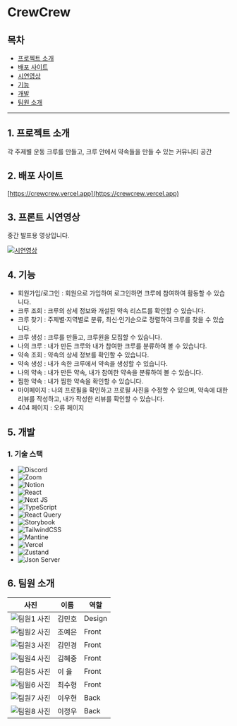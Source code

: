 # CrewCrew

## 목차

- [프로젝트 소개](#프로젝트-소개)
- [배포 사이트](#배포-사이트)
- [시연영상](#시연영상)
- [기능](#기능)
- [개발](#개발)
- [팀원 소개](#팀원-소개)

-----

## 1. 프로젝트 소개

각 주제별 운동 크루를 만들고, 크루 안에서 약속들을 만들 수 있는 커뮤니티 공간

## 2. 배포 사이트

[https://crewcrew.vercel.app](https://crewcrew.vercel.app)

## 3. 프론트 시연영상

중간 발표용 영상입니다.

[![시연영상](https://clover-cub-62d.notion.site/image/https%3A%2F%2Fprod-files-secure.s3.us-west-2.amazonaws.com%2F82cafa30-a400-4112-a79e-fcb2cdcfcca7%2Fda717920-1ee3-4fa5-b4eb-1b20b2df8358%2Fimage.png?table=block&id=279153bc-9cf1-4f91-934f-7624127d1cf6&spaceId=82cafa30-a400-4112-a79e-fcb2cdcfcca7&width=1420&userId=&cache=v2)](https://www.youtube.com/watch?v=GRH7m7tC78Q)

## 4. 기능

- 회원가입/로그인 : 회원으로 가입하여 로그인하면 크루에 참여하여 활동할 수 있습니다.
- 크루 조회 : 크루의 상세 정보와 개설된 약속 리스트를 확인할 수 있습니다.
- 크루 찾기 : 주제별·지역별로 분류, 최신·인기순으로 정렬하여 크루를 찾을 수 있습니다.
- 크루 생성 : 크루를 만들고, 크루원을 모집할 수 있습니다.
- 나의 크루 : 내가 만든 크루와 내가 참여한 크루를 분류하여 볼 수 있습니다.
- 약속 조회 : 약속의 상세 정보를 확인할 수 있습니다.
- 약속 생성 : 내가 속한 크루에서 약속을 생성할 수 있습니다.
- 나의 약속 : 내가 만든 약속, 내가 참여한 약속을 분류하여 볼 수 있습니다.
- 찜한 약속 : 내가 찜한 약속을 확인할 수 있습니다.
- 마이페이지 : 나의 프로필을 확인하고 프로필 사진을 수정할 수 있으며, 약속에 대한 리뷰를 작성하고, 내가 작성한 리뷰를 확인할 수 있습니다.
- 404 페이지 : 오류 페이지

## 5. 개발

### 1. 기술 스택

- ![Discord](https://img.shields.io/badge/Discord-%235865F2.svg?style=for-the-badge&logo=discord&logoColor=white)
- ![Zoom](https://img.shields.io/badge/Zoom-2D8CFF?style=for-the-badge&logo=zoom&logoColor=white)
- ![Notion](https://img.shields.io/badge/Notion-%23000000.svg?style=for-the-badge&logo=notion&logoColor=white)
- ![React](https://img.shields.io/badge/react-%2320232a.svg?style=for-the-badge&logo=react&logoColor=%2361DAFB)
- ![Next JS](https://img.shields.io/badge/Next-black?style=for-the-badge&logo=next.js&logoColor=white)
- ![TypeScript](https://img.shields.io/badge/typescript-%23007ACC.svg?style=for-the-badge&logo=typescript&logoColor=white)
- ![React Query](https://img.shields.io/badge/-React%20Query-FF4154?style=for-the-badge&logo=react%20query&logoColor=white)
- ![Storybook](https://img.shields.io/badge/-Storybook-FF4785?style=for-the-badge&logo=storybook&logoColor=white)
- ![TailwindCSS](https://img.shields.io/badge/tailwindcss-%2338B2AC.svg?style=for-the-badge&logo=tailwind-css&logoColor=white)
- ![Mantine](https://img.shields.io/badge/Mantine-ffffff?style=for-the-badge&logo=Mantine&logoColor=339af0)
- ![Vercel](https://img.shields.io/badge/vercel-%23000000.svg?style=for-the-badge&logo=vercel&logoColor=white)
- ![Zustand](https://img.shields.io/badge/ZUSTAND-654e48?style=for-the-badge&logo=ZUSTAND&logoColor=654e48)
- ![Json Server](https://img.shields.io/badge/JSON_SERVER-000?style=for-the-badge&logo=JSON_SERVER&logoColor=white)

## 6. 팀원 소개

| 사진 | 이름 | 역할 |
| --- | --- | --- |
| ![팀원1 사진](https://clover-cub-62d.notion.site/image/https%3A%2F%2Fprod-files-secure.s3.us-west-2.amazonaws.com%2F82cafa30-a400-4112-a79e-fcb2cdcfcca7%2Fff7d1819-9452-4c81-b092-8c8344cae90a%2F18ddaf9945a4f108-sticker_2.png?table=block&id=29b8dc59-f698-40db-aa67-ae4754288d4b&spaceId=82cafa30-a400-4112-a79e-fcb2cdcfcca7&width=1000&userId=&cache=v2) | 김민호 | Design |
| ![팀원2 사진](https://clover-cub-62d.notion.site/image/https%3A%2F%2Fprod-files-secure.s3.us-west-2.amazonaws.com%2F82cafa30-a400-4112-a79e-fcb2cdcfcca7%2Fd6d244d8-1908-44af-b56b-a5ea590cf769%2FKakaoTalk_20241120_173848138.png?table=block&id=8dfb8ab9-db22-4a82-b902-608a9b867126&spaceId=82cafa30-a400-4112-a79e-fcb2cdcfcca7&width=1420&userId=&cache=v2) | 조예은 | Front |
| ![팀원3 사진](https://clover-cub-62d.notion.site/image/https%3A%2F%2Fprod-files-secure.s3.us-west-2.amazonaws.com%2F82cafa30-a400-4112-a79e-fcb2cdcfcca7%2Fbeb19156-5888-4e36-a390-3c8533951527%2FKakaoTalk_20241120_173442483.png?table=block&id=54d8abeb-c56f-4956-9fbe-c6e5b9ff8d6f&spaceId=82cafa30-a400-4112-a79e-fcb2cdcfcca7&width=1420&userId=&cache=v2) | 김민경 | Front |
| ![팀원4 사진](https://clover-cub-62d.notion.site/image/https%3A%2F%2Fprod-files-secure.s3.us-west-2.amazonaws.com%2F82cafa30-a400-4112-a79e-fcb2cdcfcca7%2F0a1b2c0b-6607-43a0-9c26-79644a35ab24%2FKakaoTalk_20241120_173442858.png?table=block&id=53bd4a9c-c5a2-4735-b637-7a3541ca782f&spaceId=82cafa30-a400-4112-a79e-fcb2cdcfcca7&width=1420&userId=&cache=v2) | 김혜중 | Front |
| ![팀원5 사진](https://clover-cub-62d.notion.site/image/https%3A%2F%2Fprod-files-secure.s3.us-west-2.amazonaws.com%2F82cafa30-a400-4112-a79e-fcb2cdcfcca7%2F12dc31b4-2ba3-4a74-a5a3-b9ab8c2e4258%2FKakaoTalk_20241122_212704765.png?table=block&id=9f5243c0-6bbb-4190-a11a-237af336763e&spaceId=82cafa30-a400-4112-a79e-fcb2cdcfcca7&width=1420&userId=&cache=v2) | 이 율 | Front |
| ![팀원6 사진](https://clover-cub-62d.notion.site/image/https%3A%2F%2Fprod-files-secure.s3.us-west-2.amazonaws.com%2F82cafa30-a400-4112-a79e-fcb2cdcfcca7%2Fe8ce8b95-07d6-47e3-9a4e-431d7a6259d6%2FKakaoTalk_20241120_174036131.png?table=block&id=df18880b-4ae1-4d4b-9213-8a7ef31ed6e1&spaceId=82cafa30-a400-4112-a79e-fcb2cdcfcca7&width=1420&userId=&cache=v2) | 최수형 | Front |
| ![팀원7 사진](https://clover-cub-62d.notion.site/image/https%3A%2F%2Fprod-files-secure.s3.us-west-2.amazonaws.com%2F82cafa30-a400-4112-a79e-fcb2cdcfcca7%2F07c5131c-b450-482e-af49-861f7cf39abe%2FIMG_3882.jpg?table=block&id=01b4b865-07c1-4f64-9c55-13efab48148e&spaceId=82cafa30-a400-4112-a79e-fcb2cdcfcca7&width=840&userId=&cache=v2) | 이우현 | Back |
| ![팀원8 사진](https://clover-cub-62d.notion.site/image/https%3A%2F%2Fprod-files-secure.s3.us-west-2.amazonaws.com%2F82cafa30-a400-4112-a79e-fcb2cdcfcca7%2F478e2fc2-0073-4045-9dea-d8e770d38b58%2FIMG_0256.png?table=block&id=be503692-6ecb-4ffb-a6aa-050ba61d38e3&spaceId=82cafa30-a400-4112-a79e-fcb2cdcfcca7&width=1420&userId=&cache=v2) | 이정우 | Back |
